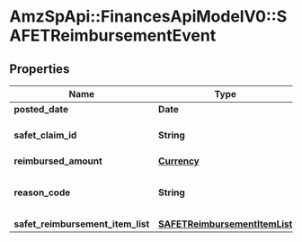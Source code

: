 # AmzSpApi::FinancesApiModelV0::SAFETReimbursementEvent

## Properties
Name | Type | Description | Notes
------------ | ------------- | ------------- | -------------
**posted_date** | **Date** |  | [optional] 
**safet_claim_id** | **String** | A SAFE-T claim identifier. | [optional] 
**reimbursed_amount** | [**Currency**](Currency.md) |  | [optional] 
**reason_code** | **String** | Indicates why the seller was reimbursed. | [optional] 
**safet_reimbursement_item_list** | [**SAFETReimbursementItemList**](SAFETReimbursementItemList.md) |  | [optional] 

